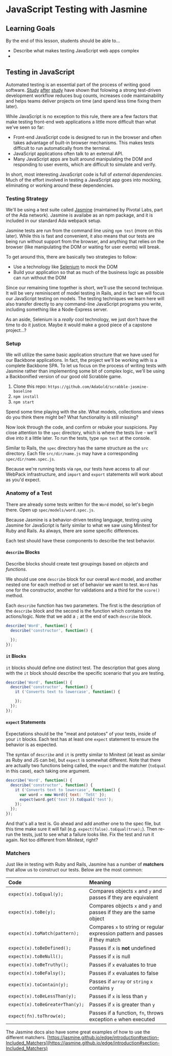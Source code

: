 # JavaScript Testing with Jasmine

## Learning Goals
By the end of this lesson, students should be able to...

- Describe what makes testing JavaScript web apps complex
-

## Testing in JavaScript

Automated testing is an essential part of the process of writing good software. [Study](http://ieeexplore.ieee.org/abstract/document/1201238/) [after](http://www.sciencedirect.com/science/article/pii/S0950584903002040) [study](https://link.springer.com/article/10.1007/s10664-008-9062-z) have shown that folowing a strong test-driven development workflow reduces bug counts, increases code maintainability and helps teams deliver projects on time (and spend less time fixing them later).

While JavaScript is no exception to this rule, there are a few factors that make testing front-end web applications a little more difficult than what we've seen so far:

- Front-end JavaScript code is designed to run in the browser and often takes advantage of built-in browser mechanisms. This makes tests difficult to run automatically from the terminal.
- JavaScript applications often talk to an external API.
- Many JavaScript apps are built around manipulating the DOM and responding to user events, which are difficult to simulate and verify.

In short, most interesting JavaScript code is full of *external dependencies*. Much of the effort involved in testing a JavaScript app goes into mocking, eliminating or working around these dependencies.

### Testing Strategy

We'll be using a test suite called [Jasmine](https://jasmine.github.io/index.html) (maintained by Pivotal Labs, part of the Ada network). Jasmine is availabe as an npm package, and it is included in our standard Ada webpack setup.

Jasmine tests are run from the command line using `npm test` (more on this later). While this is fast and convenient, it also means that our tests are being run without support from the browser, and anything that relies on the browser (like manipulating the DOM or waiting for user events) will break.

To get around this, there are basically two strategies to follow:
- Use a technology like [Selenium](http://www.seleniumhq.org/) to *mock* the DOM
- Build your application so that as much of the business logic as possible can run without the DOM

Since our remaining time together is short, we'll use the second technique. It will be very reminiscent of model testing in Rails, and in fact we will focus our JavaScript testing on models. The testing techniques we learn here will also transfer directly to any command-line JavaScript programs you write, including something like a Node-Express server.

As an aside, Selenium is a *really* cool technology, we just don't have the time to do it justice. Maybe it would make a good piece of a capstone project...?

### Setup
We will utilize the same basic application structure that we have used for our Backbone applications. In fact, the project we'll be working with is a complete Backbone SPA. To let us focus on the process of writing tests with Jasmine rather than implementing some bit of complex logic, we'll be using a Backbonified version of our good old Scrabble game.

1. Clone this repo: `https://github.com/AdaGold/scrabble-jasmine-baseline`
1. `npm install`
1. `npm start`

Spend some time playing with the site. What models, collections and views do you think there might be? What functionality is still missing?

Now look through the code, and confirm or rebuke your suspicions. Pay close attention to the `spec` directory, which is where the tests live - we'll dive into it a little later. To run the tests, type `npm test` at the console.

Similar to Rails, the `spec` directory has the same structure as the `src` directory. Each file `src/dir/name.js` may have a corresponding `spec/dir/name.spec.js`.

Because we're running tests via `npm`, our tests have access to all our WebPack infrastructure, and `import` and `export` statements will work about as you'd expect.

### Anatomy of a Test

There are already some tests written for the `Word` model, so let's begin there. Open up `spec/models/word.spec.js`.

Because Jasmine is a behavior-driven testing language, testing using Jasmine for JavaScript is fairly similar to what we saw using Minitest for Ruby and Rails. As always, there are some specific differences.

Each test should have these components to describe the test behavior.

#### `describe` Blocks
Describe blocks should create test groupings based on _objects_ and _functions_.

We should use one `describe` block for our overall `Word` model, and another nested one for each method or set of behavior we want to test. `Word` has one for the constructor, another for validations and a third for the `score()` method.

Each `describe` function has two parameters. The first is the description of the `describe` block and the second is the function which contains the actions/logic. Note that we add a `;` at the end of each `describe` block.

```javascript
describe('Word', function() {
  describe('constructor', function() {

  });
});
```

#### `it` Blocks

`it` blocks should define one distinct test. The description that goes along with the `it` block should describe the specific scenario that you are testing.

```javascript
describe('Word', function() {
  describe('constructor', function() {
    it ('Converts text to lowercase', function() {

    });
  });
});
```

#### `expect` Statements

Expectations should be the "meat and potatoes" of your tests, inside of your `it` blocks. Each test has at least one `expect` statement to ensure the behavior is as expected.

The syntax of `describe` and `it` is pretty similar to Minitest (at least as similar as Ruby and JS can be), but `expect` is somewhat different. Note that there are actually two functions being called, the `expect` and the matcher (`toEqual` in this case), each taking one argument.

```javascript
describe('Word', function() {
  describe('constructor', function() {
    it ('Converts text to lowercase', function() {
      var word = new Word({ text: 'TeSt' });
      expect(word.get('text')).toEqual('test');
    });
  });
});
```

And that's all a test is. Go ahead and add another one to the spec file, but this time make sure it will fail (e.g. `expect(false).toEqual(true);`). Then re-run the tests, just to see what a failure looks like. Fix the test and run it again. Not too different from Minitest, right?

### Matchers
Just like in testing with Ruby and Rails, Jasmine has a number of **matchers** that allow us to construct our tests. Below are the most common:

| Code | Meaning     |
| :------------- | :------------- |
| `expect(x).toEqual(y);` | Compares objects `x` and `y` and passes if they are equivalent  |
| `expect(x).toBe(y);` | Compares objects `x` and `y` and passes if they are the same object |
| `expect(x).toMatch(pattern);` | Compares `x` to string or regular expression pattern and passes if they match |
| `expect(x).toBeDefined();` | Passes if `x` is **not** undefined |
| `expect(x).toBeNull();` | Passes if `x` is null |
| `expect(x).toBeTruthy();` | Passes if `x` evaluates to true |
| `expect(x).toBeFalsy();` | Passes if `x` evaluates to false |
| `expect(x).toContain(y);` | Passes if `array` or `string` `x` contains `y` |
| `expect(x).toBeLessThan(y);` | Passes if `x` is less than `y` |
| `expect(x).toBeGreaterThan(y);` | Passes if `x` is greater than `y` |
| `expect(fn).toThrow(e);` | Passes if a function, `fn`, throws exception `e` when executed |

The Jasmine docs also have some great examples of how to use the different matchers.
[https://jasmine.github.io/edge/introduction#section-Included_Matchers](https://jasmine.github.io/edge/introduction#section-Included_Matchers)
